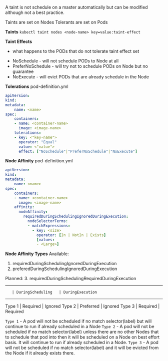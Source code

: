 
A taint is not schedule on a master automatically but can be modified although not a best practice.

Taints are set on Nodes
Tolerants are set on Pods


**Taints**
`kubectl taint nodes <node-name> key=value:taint-effect`

**Taint Effects**
* what happens to the PODs that do not tolerate taint effect set
- NoSchedule - will not schedule PODs to Node at all
- PreferNoSchedule - will try not to schedule PODs on Node but no guarantee
- NoExecute - will evict PODs that are already schedule in the Node


**Tolerations**
pod-definition.yml
```yml
apiVersion:
kind:
metadata:
    name: <name>
spec:
    containers:
    - name: <container-name>
      image: <image-name>
    tolerations:
    - key: <"key-name">
      operator: "Equal"
      value: <"value"> 
      effect: ["NoSchedule"|"PreferNoSchedule"|"NoExecute"]
```

**Node Affinity**
pod-definition.yml
```yml
apiVersion:
kind:
metadata:
    name: <name>
spec:
    containers:
    - name: <container-name>
      image: <image-name>
    affinity:
      nodeAffinity:
        requiredDuringSchedulingIgnoredDuringExecution:
          nodeSelectorTerms:
          - matchExpressions:
            - key: <size>
              operator: [In | NotIn | Exists]
              [values:
              - <Large>]
```

**Node Affinity Types**
Available:
1. requiredDuringSchedulingIgnoredDuringExecution
2. preferedDuringSchedulingIgnoredDuringExecution

Planned:
3. requiredDuringSchedulingRequiredDuringExecution

----------------------------------------------
       | DuringScheduling   | DuringExecution
----------------------------------------------
Type 1 | Required           | Ignored
Type 2 | Preferred          | Ignored
Type 3 | Required           | Required

`Type 1` - A pod will not be scheduled if no match selector(label) but will continue to run if already scheduled in a Node
`Type 2` - A pod will not be scheduled if no match selector(label) unless there are no other Nodes that to schedule that pod into then it will be scheduled on a Node on best effort basis. It will continue to run if already scheduled in a Node.
`Type 3` - A pod will not be scheduled if no match selector(label) and it will be evicted from the Node if it already exists there.
